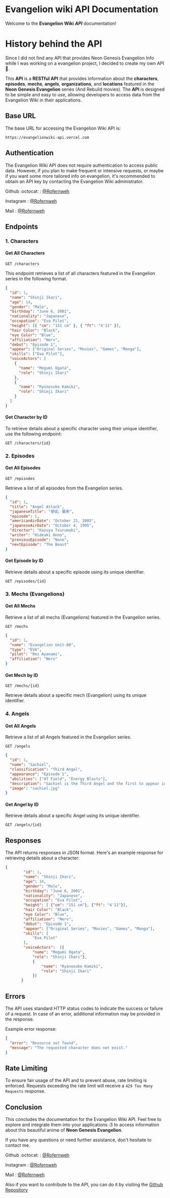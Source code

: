 # Evangelion wiki API Documentation

Welcome to the **Evangelion Wiki** **_API_** documentation!

# History behind the API

Since I did not find any API that provides Neon Genesis Evangelion Info while I was working on a evangelion project, I decided to create my own API 🦖.

This **API** is a **RESTful API** that provides information about the **characters**, **episodes**, **mechs**, **angels**, **organizations**, and **locations** featured in the **Neon Genesis Evangelion** series (And Rebuild movies). The **API** is designed to be simple and easy to use, allowing developers to access data from the Evangelion Wiki in their applications.

## Base URL

The base URL for accessing the Evangelion Wiki API is:

```
https://evangelionwiki-api.vercel.com
```

## Authentication

The Evangelion Wiki API does not require authentication to access public data. However, if you plan to make frequent or intensive requests, or maybe if you want some more tailored info on evangelion, it's recommended to obtain an API key by contacting the Evangelion Wiki administrator.

Github :octocat: : [@Rofernweh](https://github.com/Rofernweh)

Instagram : [@Rofernweh](https://www.instagram.com/Rofernweh/)

Mail : [@Rofernweh](mailto:rodrigo.rocuant@ieee.org)

## Endpoints

### 1. Characters

#### Get All Characters

```
GET /characters
```

This endpoint retrieves a list of all characters featured in the Evangelion series in the following format.

```json
{
  "id": 1,
  "name": "Shinji Ikari",
  "age": 14,
  "gender": "Male",
  "birthday": "June 6, 2001",
  "nationality": "Japanese",
  "occupation": "Eva Pilot",
  "height": [{ "cm": "151 cm" }, { "ft": "4'11" }],
  "hair Color": "Black",
  "eye Color": "Blue",
  "affiliation": "Nerv",
  "debut": "Episode 1",
  "appear": ["Original Series", "Movies", "Games", "Manga"],
  "skills": ["Eva Pilot"],
  "voiceActors": [
    {
      "name": "Megumi Ogata",
      "role": "Shinji Ikari"
    },
    {
      "name": "Ryūnosuke Kamiki",
      "role": "Shinji Ikari"
    }
  ]
}
```

#### Get Character by ID

To retrieve details about a specific character using their unique identifier, use the following endpoint:

```
GET /characters/{id}
```

### 2. Episodes

#### Get All Episodes

```
GET /episodes
```

Retrieve a list of all episodes from the Evangelion series.

```json
{
  "id": 1,
  "title": "Angel Attack",
  "japaneseTitle": "使徒、襲来",
  "episode": 1,
  "americanAirDate": "October 21, 2005",
  "japaneseAirDate": "October 4, 1995",
  "director": "Kazuya Tsurumaki",
  "writer": "Hideaki Anno",
  "previousEpisode": "None",
  "nextEpisode": "The Beast"
}
```

#### Get Episode by ID

Retrieve details about a specific episode using its unique identifier.

```
GET /episodes/{id}
```

### 3. Mechs (Evangelions)

#### Get All Mechs

Retrieve a list of all mechs (Evangelions) featured in the Evangelion series.

```
GET /mechs
```

```json
{
  "id": 1,
  "name": "Evangelion Unit-00",
  "type": "EVA",
  "pilot": "Rei Ayanami",
  "affiliation": "Nerv"
}
```

#### Get Mech by ID

```
GET /mechs/{id}
```

Retrieve details about a specific mech (Evangelion) using its unique identifier.

### 4. Angels

#### Get All Angels

Retrieve a list of all Angels featured in the Evangelion series.

```
GET /angels
```

```json
{
  "id": 1,
  "name": "Sachiel",
  "classification": "Third Angel",
  "appearance": "Episode 1",
  "abilities": ["AT Field", "Energy Blasts"],
  "description": "Sachiel is the Third Angel and the first to appear in the series. It attacks Tokyo-3 in the first episode but is defeated by Shinji Ikari piloting Evangelion Unit-01.",
  "image": "sachiel.jpg"
}
```

#### Get Angel by ID

Retrieve details about a specific Angel using its unique identifier.
```
GET /angels/{id}
```

## Responses

The API returns responses in JSON format. Here's an example response for retrieving details about a character:

```json
{
        "id": 1,
        "name": "Shinji Ikari",
        "age": 14,
        "gender": "Male",
        "birthday": "June 6, 2001",
        "nationality": "Japanese",
        "occupation": "Eva Pilot",
        "height": [ {"cm": "151 cm"}, {"ft": "4'11"}],
        "hair Color": "Black",
        "eye Color": "Blue",
        "affiliation": "Nerv",
        "debut": "Episode 1",
        "appear": ["Original Series", "Movies", "Games", "Manga"],
        "skills": [
            "Eva Pilot"
        ],
        "voiceActors":  [{
            "name": "Megumi Ogata",
            "role": "Shinji Ikari"},
            {
                "name": "Ryūnosuke Kamiki",
                "role": "Shinji Ikari"
            }]
       }
```

## Errors

The API uses standard HTTP status codes to indicate the success or failure of a request. In case of an error, additional information may be provided in the response.

Example error response:

```json
{
  "error": "Resource not found",
  "message": "The requested character does not exist."
}
```

## Rate Limiting

To ensure fair usage of the API and to prevent abuse, rate limiting is enforced. Requests exceeding the rate limit will receive a `429 Too Many Requests` response.

## Conclusion

This concludes the documentation for the Evangelion Wiki API. Feel free to explore and integrate them into your applications :3 to access information about this beautiful anime of **Neon Genesis Evangelion**.

If you have any questions or need further assistance, don't hesitate to contact me.

Github :octocat: : [@Rofernweh](https://github.com/Rofernweh)

Instagram : [@Rofernweh](https://www.instagram.com/Rofernweh/)

Mail : [@Rofernweh](mailto:rodrigo.rocuant@ieee.org)


Also if you want to contribute to the API, you can do it by visiting the [Github Repository](https://github.com/Rofernweh/evangelion-wiki-api)
